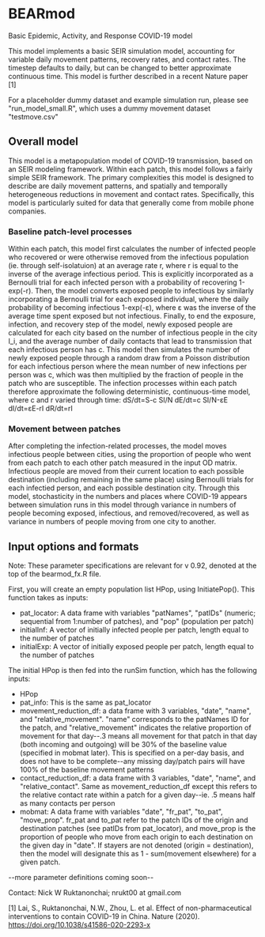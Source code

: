# BEARmod
Basic Epidemic, Activity, and Response COVID-19 model

This model implements a basic SEIR simulation model, accounting for variable daily movement patterns, recovery rates, and contact rates. The timestep defaults to daily, but can be changed to better approximate continuous time. This model is further described in a recent Nature paper [1]

For a placeholder dummy dataset and example simulation run, please see "run_model_small.R", which uses a dummy movement dataset "testmove.csv"

## Overall model
This model is a metapopulation model of COVID-19 transmission, based on an SEIR modeling framework. Within each patch, this model follows a fairly simple SEIR framework. The primary complexities this model is designed to describe are daily movement patterns, and spatially and temporally heterogeneous reductions in movement and contact rates. Specifically, this model is particularly suited for data that generally come from mobile phone companies.

### Baseline patch-level processes
Within each patch, this model first calculates the number of infected people who recovered or were otherwise removed from the infectious population (ie. through self-isolatuion) at an average rate r, where r is equal to the inverse of the average infectious period. This is explicitly incorporated as a Bernoulli trial for each infected person with a probability of recovering 1-exp⁡(-r). 
Then, the model converts exposed people to infectious by similarly incorporating a Bernoulli trial for each exposed individual, where the daily probability of becoming infectious 1-exp⁡(-ε), where ε was the inverse of the average time spent exposed but not infectious. 
Finally, to end the exposure, infection, and recovery step of the model, newly exposed people are calculated for each city based on the number of infectious people in the city I_i, and the average number of daily contacts that lead to transmission that each infectious person has c. This model then simulates the number of newly exposed people through a random draw from a Poisson distribution for each infectious person where the mean number of new infections per person was c, which was then multiplied by the fraction of people in the patch who are susceptible.
The infection processes within each patch therefore approximate the following deterministic, continuous-time model, where c and r varied through time:
dS/dt=S-c SI/N
dE/dt=c SI/N-εE
dI/dt=εE-rI
dR/dt=rI

### Movement between patches
After completing the infection-related processes, the model moves infectious people between cities, using the proportion of people who went from each patch to each other patch measured in the input OD matrix. Infectious people are moved from their current location to each possible destination (including remaining in the same place) using Bernoulli trials for each infectied person, and each possible destination city. 
Through this model, stochasticity in the numbers and places where COVID-19 appears between simulation runs in this model through variance in numbers of people becoming exposed, infectious, and removed/recovered, as well as variance in numbers of people moving from one city to another.

## Input options and formats
Note: These parameter specifications are relevant for v 0.92, denoted at the top of the bearmod_fx.R file.

First, you will create an empty population list HPop, using InitiatePop(). This function takes as inputs:
- pat_locator: A data frame with variables "patNames", "patIDs" (numeric; sequential from 1:number of patches), and "pop" (population per patch)
- initialInf: A vector of initially infected people per patch, length equal to the number of patches
- initialExp: A vector of initially exposed people per patch, length equal to the number of patches

The initial HPop is then fed into the runSim function, which has the following inputs:
- HPop
- pat_info: This is the same as pat_locator
- movement_reduction_df: a data frame with 3 variables, "date", "name", and "relative_movement". "name" corresponds to the patNames ID for the patch, and "relative_movement" indicates the relative proportion of movement for that day--.3 means all movement for that patch in that day (both incoming and outgoing) will be 30% of the baseline value (specified in mobmat later). This is specified on a per-day basis, and does not have to be complete--any missing day/patch pairs will have 100% of the baseline movement patterns
- contact_reduction_df: a data frame with 3 variables, "date", "name", and "relative_contact". Same as movement_reduction_df except this refers to the relative contact rate within a patch for a given day--ie. .5 means half as many contacts per person
- mobmat: A data frame with variables "date", "fr_pat", "to_pat", "move_prop". fr_pat and to_pat refer to the patch IDs of the origin and destination patches (see patIDs from pat_locator), and move_prop is the proportion of people who move from each origin to each destination on the given day in "date". If stayers are not denoted (origin = destination), then the model will designate this as 1 - sum(movement elsewhere) for a given patch. 

--more parameter definitions coming soon--

Contact:
Nick W Ruktanonchai; 
nrukt00 at gmail.com

[1] Lai, S., Ruktanonchai, N.W., Zhou, L. et al. Effect of non-pharmaceutical interventions to contain COVID-19 in China. Nature (2020). https://doi.org/10.1038/s41586-020-2293-x
